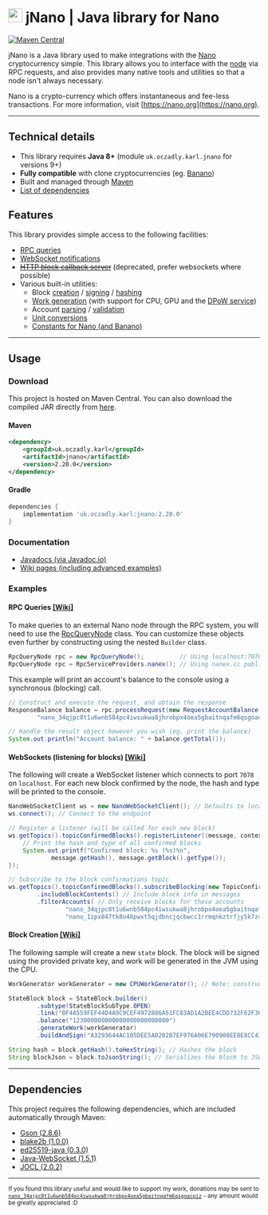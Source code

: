# <img src="https://svgur.com/i/U0r.svg" height=28/> jNano | Java library for Nano
[![Maven Central](https://img.shields.io/maven-central/v/uk.oczadly.karl/jnano)](https://maven-badges.herokuapp.com/maven-central/uk.oczadly.karl/jnano)

jNano is a Java library used to make integrations with the [Nano](https://nano.org) cryptocurrency simple. 
 This library allows you to interface with the [node](https://github.com/nanocurrency/nano-node)
 via RPC requests, and also provides many native tools and utilities so that a node isn't always necessary.
 
Nano is a crypto-currency which offers instantaneous and fee-less transactions. For more information, visit
[https://nano.org](https://nano.org).

---

## Technical details
- This library requires **Java 8+** (module `uk.oczadly.karl.jnano` for versions 9+)
- **Fully compatible** with clone cryptocurrencies (eg. [Banano](https://banano.cc))
- Built and managed through [Maven](https://maven.apache.org/)
- [List of dependencies](#dependencies)

## Features
This library provides simple access to the following facilities:
- [RPC queries](https://github.com/koczadly/jNano/wiki/RPC-Queries)
- [WebSocket notifications](https://github.com/koczadly/jNano/wiki/WebSocket-communication)
- [~~HTTP block callback server~~](https://github.com/koczadly/jNano/wiki/Block-callback) (deprecated, prefer websockets where possible)
- Various built-in utilities:
  - Block [creation](https://github.com/koczadly/jNano/wiki/Utilities#creation--construction) / [signing](https://github.com/koczadly/jNano/wiki/Utilities#signing) / [hashing](https://github.com/koczadly/jNano/wiki/Utilities#hashing)
  - [Work generation](https://github.com/koczadly/jNano/wiki/Utilities#work-generation) (with support for CPU, GPU and the [DPoW service](https://dpow.nanocenter.org/))
  - Account [parsing](https://github.com/koczadly/jNano/wiki/Utilities#accounts) / [validation](https://github.com/koczadly/jNano/wiki/Utilities#validation)
  - [Unit conversions](https://github.com/koczadly/jNano/wiki/Utilities#unit-conversion)
  - [Constants for Nano (and Banano)](https://github.com/koczadly/jNano/wiki/Utilities#constants)

---

## Usage
### Download
This project is hosted on Maven Central. You can also download the compiled JAR directly from [here](https://maven-badges.herokuapp.com/maven-central/uk.oczadly.karl/jnano).
#### Maven
```xml
<dependency>
    <groupId>uk.oczadly.karl</groupId>
    <artifactId>jnano</artifactId>
    <version>2.20.0</version>
</dependency>
```
#### Gradle
```gradle
dependencies {
    implementation 'uk.oczadly.karl:jnano:2.20.0'
}
```

### Documentation
- [Javadocs (via Javadoc.io)](https://www.javadoc.io/doc/uk.oczadly.karl/jnano/latest/uk.oczadly.karl.jnano-summary.html)
- [Wiki pages (including advanced examples)](https://github.com/koczadly/jNano/wiki/)

### Examples
#### RPC Queries [\[Wiki\]](https://github.com/koczadly/jNano/wiki/RPC-Queries)
To make queries to an external Nano node through the RPC system, you will need to use the [RpcQueryNode](https://www.javadoc.io/doc/uk.oczadly.karl/jnano/latest/uk/oczadly/karl/jnano/rpc/RpcQueryNode.html)
 class. You can customize these objects even further by constructing using the nested `Builder` class.
```java
RpcQueryNode rpc = new RpcQueryNode();          // Using localhost:7076
RpcQueryNode rpc = RpcServiceProviders.nanex(); // Using nanex.cc public API
```
This example will print an account's balance to the console using a synchronous (blocking) call.
```java
// Construct and execute the request, and obtain the response
ResponseBalance balance = rpc.processRequest(new RequestAccountBalance(
        "nano_34qjpc8t1u6wnb584pc4iwsukwa8jhrobpx4oea5gbaitnqafm6qsgoacpiz"));

// Handle the result object however you wish (eg. print the balance)
System.out.println("Account balance: " + balance.getTotal());
```

#### WebSockets (listening for blocks) [\[Wiki\]](https://github.com/koczadly/jNano/wiki/WebSocket-communication)
The following will create a WebSocket listener which connects to port `7078` on `localhost`. For each new block
 confirmed by the node, the hash and type will be printed to the console.
```java
NanoWebSocketClient ws = new NanoWebSocketClient(); // Defaults to localhost:7078
ws.connect(); // Connect to the endpoint

// Register a listener (will be called for each new block)
ws.getTopics().topicConfirmedBlocks().registerListener((message, context) -> {
    // Print the hash and type of all confirmed blocks
    System.out.printf("Confirmed block: %s (%s)%n",
            message.getHash(), message.getBlock().getType());
});

// Subscribe to the block confirmations topic
ws.getTopics().topicConfirmedBlocks().subscribeBlocking(new TopicConfirmation.SubArgs()
        .includeBlockContents() // Include block info in messages
        .filterAccounts( // Only receive blocks for these accounts
                "nano_34qjpc8t1u6wnb584pc4iwsukwa8jhrobpx4oea5gbaitnqafm6qsgoacpiz",
                "nano_1ipx847tk8o46pwxt5qjdbncjqcbwcc1rrmqnkztrfjy5k7z4imsrata9est"));
```

#### Block Creation [\[Wiki\]](https://github.com/koczadly/jNano/wiki/Utilities#creation--construction)
The following sample will create a new `state` block. The block will be signed using the provided private key, and
 work will be generated in the JVM using the CPU.
```java
WorkGenerator workGenerator = new CPUWorkGenerator(); // Note: construct once and re-use

StateBlock block = StateBlock.builder()
        .subtype(StateBlockSubType.OPEN)
        .link("BF4A559FEF44D4A9C9CEF4972886A51FC83AD1A2BEE4CDD732F62F3C166D6D4F")
        .balance("123000000000000000000000000")
        .generateWork(workGenerator)
        .buildAndSign("A3293644AC105DEE5A0202B7EF976A06E790908EE0E8CC43AEF845380BFF954E"); // Private key

String hash = block.getHash().toHexString(); // Hashes the block
String blockJson = block.toJsonString(); // Serializes the block to JSON
```

---

## Dependencies
This project requires the following dependencies, which are included automatically through Maven:
- [Gson (2.8.6)](https://github.com/google/gson)
- [blake2b (1.0.0)](https://github.com/rfksystems/blake2b)
- [ed25519-java (0.3.0)](https://github.com/str4d/ed25519-java)
- [Java-WebSocket (1.5.1)](https://github.com/TooTallNate/Java-WebSocket)
- [JOCL (2.0.2)](https://github.com/gpu/JOCL)

---

<sup>If you found this library useful and would like to support my work, donations may be sent to 
[`nano_34qjpc8t1u6wnb584pc4iwsukwa8jhrobpx4oea5gbaitnqafm6qsgoacpiz`](https://tools.nanos.cc/?tool=pay&address=nano_34qjpc8t1u6wnb584pc4iwsukwa8jhrobpx4oea5gbaitnqafm6qsgoacpiz&amount=&recipient=Karl&message=Donation%20to%20Karl) -
 any amount would be greatly appreciated :D</sup>